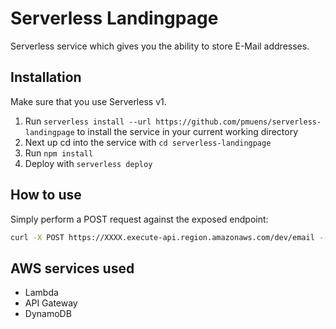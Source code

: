 # Serverless Landingpage

Serverless service which gives you the ability to store E-Mail addresses.

## Installation

Make sure that you use Serverless v1.

1. Run `serverless install --url https://github.com/pmuens/serverless-landingpage` to install the service in your current working directory
2. Next up cd into the service with `cd serverless-landingpage`
3. Run `npm install`
4. Deploy with `serverless deploy`

## How to use

Simply perform a POST request against the exposed endpoint:

```bash
curl -X POST https://XXXX.execute-api.region.amazonaws.com/dev/email --data '{ "address": "john.doe@example.com" }'
```

## AWS services used

- Lambda
- API Gateway
- DynamoDB
